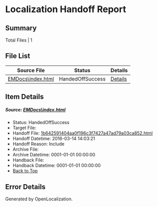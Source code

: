 # <a name='report-top'></a> Localization Handoff Report

## Summary
 Total Files | 1

## File List
 Source File | Status | Details 
 ----------- | ------ | ------- 
 [EMDocs\index.html](https://github.com/Microsoft/EMDocs-pr/blob/62239e0190b93c7c41ce7fb763a090b9490287cd/EMDocs/index.html) | HandedOffSuccess | [Details](#1b642591404aa0f196c3f7427a47ad79a03ca85259)

## Item Details
##### <a name='1b642591404aa0f196c3f7427a47ad79a03ca85259'></a> Source: [EMDocs\index.html](https://github.com/Microsoft/EMDocs-pr/blob/62239e0190b93c7c41ce7fb763a090b9490287cd/EMDocs/index.html)
* Status: HandedOffSuccess
* Target File: 
* Handoff File: [1b642591404aa0f196c3f7427a47ad79a03ca852.html](https://github.com/Microsoft/EM.handoff/blob/b8c5ee541ece4530bc7a00438478d79dba9ae438/ol-handoff/Microsoft/EMDocs-pr.zh-cn/master/1b642591404aa0f196c3f7427a47ad79a03ca852.html)
* Handoff Datetime: 2016-03-14 14:03:21
* Handoff Reason: Include
* Archive File: 
* Archive Datetime: 0001-01-01 00:00:00
* Handback File: 
* Handback Datetime: 0001-01-01 00:00:00
* [Back to Top](#report-top)


## Error Details

Generated by OpenLocalization.
